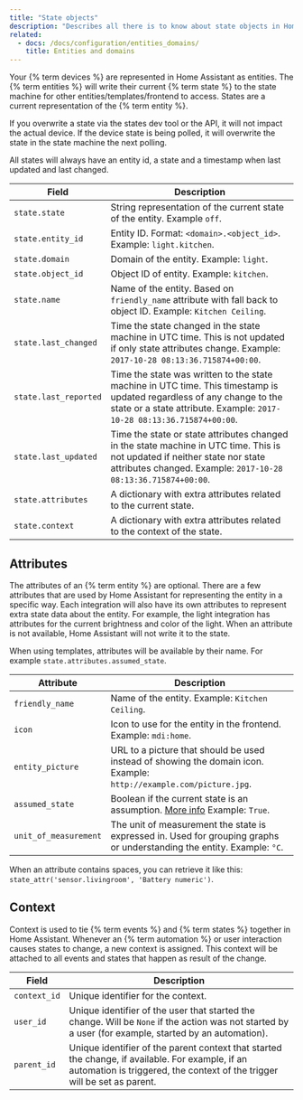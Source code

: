 ```yaml
---
title: "State objects"
description: "Describes all there is to know about state objects in Home Assistant."
related:
  - docs: /docs/configuration/entities_domains/
    title: Entities and domains
---
```


Your {% term devices %} are represented in Home Assistant as entities. The {% term entities %} will write their current {% term state %} to the state machine for other entities/templates/frontend to access. States are a current representation of the {% term entity %}.

If you overwrite a state via the states dev tool or the API, it will not impact the actual device. If the device state is being polled, it will overwrite the state in the state machine the next polling.

All states will always have an entity id, a state and a timestamp when last updated and last changed.

| Field                | Description                                                                                                                                                                                                        |
| -------------------- | ------------------------------------------------------------------------------------------------------------------------------------------------------------------------------------------------------------------ |
| `state.state`        | String representation of the current state of the entity. Example `off`.                                                                                                                                           |
| `state.entity_id`    | Entity ID. Format: `<domain>.<object_id>`. Example: `light.kitchen`.                                                                                                                                               |
| `state.domain`       | Domain of the entity. Example: `light`.                                                                                                                                                                            |
| `state.object_id`    | Object ID of entity. Example: `kitchen`.                                                                                                                                                                           |
| `state.name`         | Name of the entity. Based on `friendly_name` attribute with fall back to object ID. Example: `Kitchen Ceiling`.                                                                                                    |
| `state.last_changed` | Time the state changed in the state machine in UTC time. This is not updated if only state attributes change. Example: `2017-10-28 08:13:36.715874+00:00`.                                                         |
| `state.last_reported`| Time the state was written to the state machine in UTC time. This timestamp is updated regardless of any change to the state or a state attribute. Example: `2017-10-28 08:13:36.715874+00:00`.                    |
| `state.last_updated` | Time the state or state attributes changed in the state machine in UTC time. This is not updated if neither state nor state attributes changed. Example: `2017-10-28 08:13:36.715874+00:00`. |
| `state.attributes`   | A dictionary with extra attributes related to the current state.                                                                                                                                                   |
| `state.context`      | A dictionary with extra attributes related to the context of the state.                                                                                                                                                   |

## Attributes

The attributes of an {% term entity %} are optional. There are a few attributes that are used by Home Assistant for representing the entity in a specific way. Each integration will also have its own attributes to represent extra state data about the entity. For example, the light integration has attributes for the current brightness and color of the light. When an attribute is not available, Home Assistant will not write it to the state.

When using templates, attributes will be available by their name. For example `state.attributes.assumed_state`.

| Attribute             | Description                                                                                                                                   |
| --------------------- | --------------------------------------------------------------------------------------------------------------------------------------------- |
| `friendly_name`       | Name of the entity. Example: `Kitchen Ceiling`.                                                                                               |
| `icon`                | Icon to use for the entity in the frontend. Example: `mdi:home`.                                                                              |
| `entity_picture`      | URL to a picture that should be used instead of showing the domain icon. Example: `http://example.com/picture.jpg`.                           |
| `assumed_state`       | Boolean if the current state is an assumption. [More info](/blog/2016/02/12/classifying-the-internet-of-things/#classifiers) Example: `True`. |
| `unit_of_measurement` | The unit of measurement the state is expressed in. Used for grouping graphs or understanding the entity. Example: `°C`.                       |

When an attribute contains spaces, you can retrieve it like this: `state_attr('sensor.livingroom', 'Battery numeric')`.

## Context

Context is used to tie {% term events %} and {% term states %} together in Home Assistant. Whenever an {% term automation %} or user interaction causes states to change, a new context is assigned. This context will be attached to all events and states that happen as result of the change.

| Field        | Description                                                         |
| ------------ | ------------------------------------------------------------------- |
| `context_id` | Unique identifier for the context.                                  |
| `user_id`    | Unique identifier of the user that started the change. Will be `None` if the action was not started by a user (for example, started by an automation).  |
| `parent_id`  | Unique identifier of the parent context that started the change, if available. For example, if an automation is triggered, the context of the trigger will be set as parent.  |
